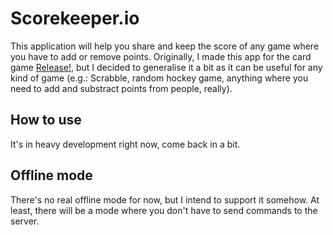 
# Scorekeeper.io

This application will help you share and keep the score of any game where you have to add or remove points. Originally, I made this app for the card game [Release!](http://inedo.com/release), but I decided to generalise it a bit as it can be useful for any kind of game (e.g.: Scrabble, random hockey game, anything where you need to add and substract points from people, really).

## How to use

It's in heavy development right now, come back in a bit.

## Offline mode

There's no real offline mode for now, but I intend to support it somehow. At least, there will be a mode where you don't have to send commands to the server.

